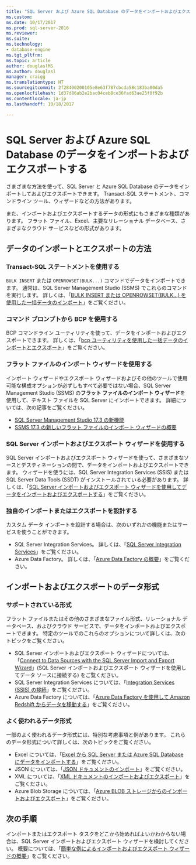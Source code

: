 ```yaml
---
title: "SQL Server および Azure SQL Database のデータをインポートおよびエクスポートする | Microsoft Docs"
ms.custom: 
ms.date: 10/17/2017
ms.prod: sql-server-2016
ms.reviewer: 
ms.suite: 
ms.technology:
- database-engine
ms.tgt_pltfrm: 
ms.topic: article
author: douglaslMS
ms.author: douglasl
manager: craigg
ms.translationtype: HT
ms.sourcegitcommit: 2f28400200105e8e63f787cbcda58c183ba00da5
ms.openlocfilehash: 1d37d86ab2e2bac04ceb8ce36fad63ae25f0f92b
ms.contentlocale: ja-jp
ms.lasthandoff: 10/18/2017

---
```

# <a name="import-and-export-data-from-sql-server-and-azure-sql-database"></a>SQL Server および Azure SQL Database のデータをインポートおよびエクスポートする
さまざまな方法を使って、SQL Server と Azure SQL Database のデータをインポートしておよびエクスポートできます。 Transact-SQL ステートメント、コマンドライン ツール、ウィザードなどの方法があります。

また、インポートおよびエクスポートするデータの形式にもさまざまな種類があります。 フラット ファイル、Excel、主要なリレーショナル データベース、さまざまなクラウド サービスなどの形式があります。

## <a name="methods-for-importing-and-exporting-data"></a>データのインポートとエクスポートの方法

### <a name="use-transact-sql-statements"></a>Transact-SQL ステートメントを使用する
`BULK INSERT` または `OPENROWSET(BULK...)` コマンドでデータをインポートできます。 通常は、SQL Server Management Studio (SSMS) でこれらのコマンドを実行します。 詳しくは、「[BULK INSERT または OPENROWSET(BULK...) を使用した一括データのインポート](import-bulk-data-by-using-bulk-insert-or-openrowset-bulk-sql-server.md)」をご覧ください。

### <a name="use-bcp-from-the-command-prompt"></a>コマンド プロンプトから BCP を使用する
BCP コマンドライン ユーティリティを使って、データをインポートおよびエクスポートできます。 詳しくは、「[bcp ユーティリティを使用した一括データのインポートとエクスポート](import-bulk-data-by-using-bulk-insert-or-openrowset-bulk-sql-server.md)」をご覧ください。

### <a name="use-the-import-flat-file-wizard"></a>フラット ファイルのインポート ウィザードを使用する
インポート ウィザードやエクスポート ウィザードおよびその他のツールで使用可能な構成オプションが必ずしもすべて必要ではない場合、SQL Server Management Studio (SSMS) の**フラット ファイルのインポート ウィザード**を使用して、テキスト ファイルを SQL Server にインポートできます。 詳細については、次の記事をご覧ください。
- [SQL Server Management Studio 17.3 の新機能](https://blogs.technet.microsoft.com/dataplatforminsider/2017/10/10/whats-new-in-sql-server-management-studio-17-3/)
- [SSMS 17.3 の新しいフラット ファイルのインポート ウィザードの概要](https://channel9.msdn.com/Shows/Data-Exposed/Introducing-the-new-Import-Flat-File-Wizard-in-SSMS-173)

### <a name="use-the-sql-server-import-and-export-wizard"></a>SQL Server インポートおよびエクスポート ウィザードを使用する
SQL Server インポートおよびエクスポート ウィザードを使って、さまざまなソースとデスティネーションの間で、データをインポートおよびエクスポートできます。 ウィザードを使うには、SQL Server Integration Services (SSIS) または SQL Server Data Tools (SSDT) がインストールされている必要があります。 詳しくは、「[SQL Server インポートおよびエクスポート ウィザードを使用してデータをインポートおよびエクスポートする](../../integration-services/import-export-data/import-and-export-data-with-the-sql-server-import-and-export-wizard.md)」をご覧ください。

### <a name="design-your-own-import-or-export"></a>独自のインポートまたはエクスポートを設計する
カスタム データ インポートを設計する場合は、次のいずれかの機能またはサービスを使うことができます。
-   SQL Server Integration Services。 詳しくは、「[SQL Server Integration Services](../../integration-services/sql-server-integration-services.md)」をご覧ください。
-   Azure Data Factory。 詳しくは、「[Azure Data Factory の概要](https://docs.microsoft.com/azure/data-factory/data-factory-introduction)」をご覧ください。

## <a name="data-formats-for-import-and-export"></a>インポートおよびエクスポートのデータ形式

### <a name="supported-formats"></a>サポートされている形式

フラット ファイルまたはその他のさまざまなファイル形式、リレーショナル データベース、およびクラウド サービスで、データをインポートおよびエクスポートできます。 特定のツールでのこれらのオプションについて詳しくは、次のトピックをご覧ください。
-   SQL Server インポートおよびエクスポート ウィザードについては、「[Connect to Data Sources with the SQL Server Import and Export Wizard](../../integration-services/import-export-data/connect-to-data-sources-with-the-sql-server-import-and-export-wizard.md)」(SQL Server インポートおよびエクスポート ウィザードを使用してデータ ソースに接続する) をご覧ください。
-   SQL Server Integration Services については、「[Integration Services (SSIS) の接続](../../integration-services/connection-manager/integration-services-ssis-connections.md)」をご覧ください。
-   Azure Data Factory については、「[Azure Data Factory を使用して Amazon Redshift からデータを移動する](https://docs.microsoft.com/en-us/azure/data-factory/data-factory-amazon-redshift-connector)」をご覧ください。

### <a name="commonly-used-data-formats"></a>よく使われるデータ形式

一部のよく使われるデータ形式には、特別な考慮事項と例があります。 これらのデータ形式について詳しくは、次のトピックをご覧ください。
-   Excel については、「[Excel から SQL Server または Azure SQL Database にデータをインポートする](import-data-from-excel-to-sql.md)」をご覧ください。
-   JSON については、「[JSON ドキュメントのインポート](../json/import-json-documents-into-sql-server.md)」をご覧ください。
-   XML については、「[XML ドキュメントのインポートおよびエクスポート](examples-of-bulk-import-and-export-of-xml-documents-sql-server.md)」をご覧ください。
-   Azure Blob Storage については、「[Azure BLOB ストレージからのインポートおよびエクスポート](examples-of-bulk-access-to-data-in-azure-blob-storage.md)」をご覧ください。

## <a name="next-steps"></a>次の手順
インポートまたはエクスポート タスクをどこから始めればよいかわからない場合は、SQL Server インポートおよびエクスポート ウィザードを検討してください。 概要については、「[簡単な例によるインポートおよびエクスポート ウィザードの概要](../../integration-services/import-export-data/get-started-with-this-simple-example-of-the-import-and-export-wizard.md)」をご覧ください。


